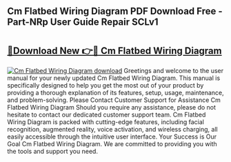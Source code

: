 ## Cm Flatbed Wiring Diagram PDF Download Free - Part-NRp User Guide Repair SCLv1

# <h2><a href="http://dfmz7rw.blite.top/?on=Cm+Flatbed+Wiring+Diagram">🔗Download New 👉🔴 Cm Flatbed Wiring Diagram</a></h2>

[![Cm Flatbed Wiring Diagram download](https://i.imgur.com/lujVjoI.png)](http://dfmz7rw.blite.top/?on=Cm+Flatbed+Wiring+Diagram)
Greetings and welcome to the user manual for your newly updated Cm Flatbed Wiring Diagram. This manual is specifically designed to help you get the most out of your product by providing a thorough explanation of its features, setup, usage, maintenance, and problem-solving. Please Contact Customer Support for Assistance Cm Flatbed Wiring Diagram Should you require any assistance, please do not hesitate to contact our dedicated customer support team. Cm Flatbed Wiring Diagram is packed with cutting-edge features, including facial recognition, augmented reality, voice activation, and wireless charging, all easily accessible through the intuitive user interface. Your Success is Our Goal Cm Flatbed Wiring Diagram. We are committed to providing you with the tools and support you need.
